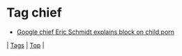 <!--
title: Tag chief
date: 2020-06-28T15:26:59.075Z
tags:
-->
# Tag chief

 * [Google chief Eric Schmidt explains block on child porn](67748354827.md)

| [Tags](tags.md) | [Top](index.md) |
